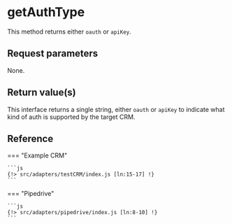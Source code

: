 # getAuthType

This method returns either `oauth` or `apiKey`. 

## Request parameters

None.

## Return value(s)

This interface returns a single string, either `oauth` or `apiKey` to indicate what kind of auth is supported by the target CRM. 

## Reference

=== "Example CRM"

    ```js
    {!> src/adapters/testCRM/index.js [ln:15-17] !}
	```
	
=== "Pipedrive"

	```js
    {!> src/adapters/pipedrive/index.js [ln:8-10] !}
	```


